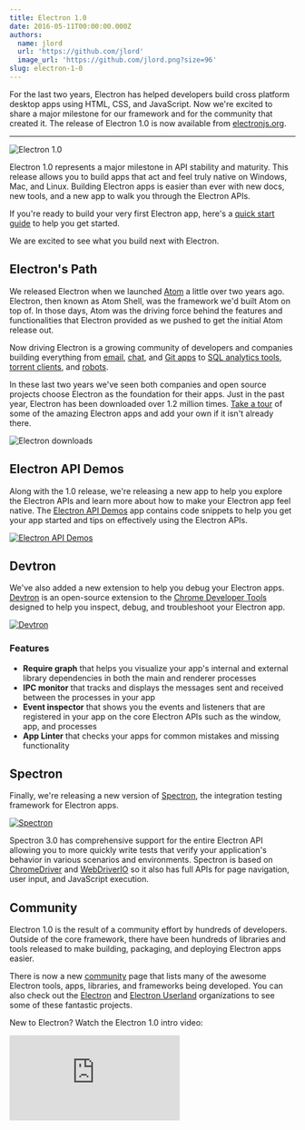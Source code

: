 ```yaml
---
title: Electron 1.0
date: 2016-05-11T00:00:00.000Z
authors:
  name: jlord
  url: 'https://github.com/jlord'
  image_url: 'https://github.com/jlord.png?size=96'
slug: electron-1-0
---
```

For the last two years, Electron has helped developers build cross platform
desktop apps using HTML, CSS, and JavaScript. Now we're excited to share a major
milestone for our framework and for the community that created it. The release
of Electron 1.0 is now available from [electronjs.org][electronjs.org].

---

![Electron 1.0](https://cloud.githubusercontent.com/assets/378023/15007352/315f5eea-1213-11e6-984e-21f5dab31267.png)

Electron 1.0 represents a major milestone in API stability and maturity. This
release allows you to build apps that act and feel truly native on Windows,
Mac, and Linux. Building Electron apps is easier than ever with new docs,
new tools, and a new app to walk you through the Electron APIs.

If you're ready to build your very first Electron app, here's a [quick start guide][quick-start]
to help you get started.

We are excited to see what you build next with Electron.

## Electron's Path

We released Electron when we launched [Atom][atom] a little over two years ago.
Electron, then known as Atom Shell, was the framework we'd built Atom on top of.
In those days, Atom was the driving force behind the features and functionalities
that Electron provided as we pushed to get the initial Atom release out.

Now driving Electron is a growing community of developers and companies building
everything from [email][nylas], [chat][slack], and [Git apps][gitkraken] to
[SQL analytics tools][wagon], [torrent clients][webtorrent], and [robots][jibo].

In these last two years we've seen both companies and open source projects
choose Electron as the foundation for their apps. Just in the past year, Electron
has been downloaded over 1.2 million times. [Take a tour][apps] of some
of the amazing Electron apps and add your own if it isn't already there.

![Electron downloads](https://cloud.githubusercontent.com/assets/378023/15037731/af7e87e0-12d8-11e6-94e2-117c360d0ac9.png)

## Electron API Demos

Along with the 1.0 release, we're releasing a new app to help you explore the
Electron APIs and learn more about how to make your Electron app feel native.
The [Electron API Demos][electron-api-demos] app contains code snippets to help
you get your app started and tips on effectively using the Electron APIs.

[![Electron API Demos](https://cloud.githubusercontent.com/assets/378023/15138216/590acba4-16c9-11e6-863c-bdb0d3ef3eaa.png)][electron-api-demos]

## Devtron

We've also added a new extension to help you debug your Electron
apps. [Devtron][devtron] is an open-source extension to the [Chrome Developer Tools][devtools]
designed to help you inspect, debug, and troubleshoot your Electron app.

[![Devtron](https://cloud.githubusercontent.com/assets/378023/15138217/590c8b06-16c9-11e6-8af6-ef96299e85bc.png)][devtron]

### Features

  * **Require graph** that helps you visualize your app's internal and external
    library dependencies in both the main and renderer processes
  * **IPC monitor** that tracks and displays the messages sent and received
    between the processes in your app
  * **Event inspector** that shows you the events and listeners that are registered
    in your app on the core Electron APIs such as the window, app, and processes
  * **App Linter** that checks your apps for common mistakes and missing
    functionality

## Spectron

Finally, we're releasing a new version of [Spectron][spectron], the integration
testing framework for Electron apps.

[![Spectron](https://cloud.githubusercontent.com/assets/378023/15138218/590d50c2-16c9-11e6-9b54-2d73729fe189.png)][spectron]

Spectron 3.0 has comprehensive support for the entire Electron API allowing you
to more quickly write tests that verify your application's behavior in various
scenarios and environments. Spectron is based on [ChromeDriver][chromedriver]
and [WebDriverIO][webdriver] so it also has full APIs for page navigation, user
input, and JavaScript execution.

## Community

Electron 1.0 is the result of a community effort by hundreds of developers.
Outside of the core framework, there have been hundreds of libraries and tools
released to make building, packaging, and deploying Electron apps easier.

There is now a new [community][community] page that lists many of the awesome
Electron tools, apps, libraries, and frameworks being developed. You can also
check out the [Electron][electron-org] and [Electron Userland][electron-userland]
organizations to see some of these fantastic projects.

New to Electron? Watch the Electron 1.0 intro video:

<div class="video"><iframe src="https://www.youtube.com/embed/8YP_nOCO-4Q?rel=0" frameborder="0" allowfullscreen></iframe></div>

[apps]: https://electronjs.org/apps
[atom]: https://atom.io
[chromedriver]: https://sites.google.com/a/chromium.org/chromedriver
[community]: https://electronjs.org/community
[devtools]: https://developer.chrome.com/devtools
[devtron]: https://electronjs.org/devtron
[electronjs.org]: https://electronjs.org
[electron-api-demos]: https://github.com/electron/electron-api-demos
[electron-org]: https://github.com/electron
[electron-userland]: https://github.com/electron-userland
[gitkraken]: https://www.gitkraken.com
[jibo]: https://www.jibo.com
[nylas]: https://nylas.com
[quick-start]: https://electronjs.org/docs/tutorial/quick-start
[slack]: https://slack.com
[spectron]: https://electronjs.org/spectron
[wagon]: https://www.wagonhq.com
[webtorrent]: https://webtorrent.io/desktop
[webdriver]: http://webdriver.io
